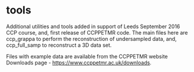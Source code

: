 # tools
Additional utilities and tools added in support of Leeds September 2016 CCP course, and, first release of CCPPETMR code. The main files here are ccp_grappa to perform the reconstruction of undersampled data, and, ccp_full_samp to reconstruct a 3D data set.

Files with example data are available from the CCPPETMR website Downloads page - https://www.ccppetmr.ac.uk/downloads.

